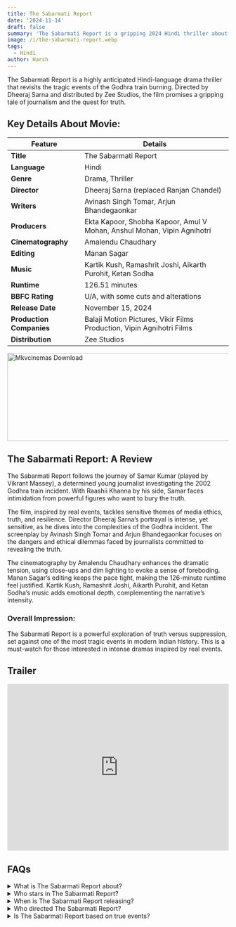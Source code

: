 ```yaml
---
title: The Sabarmati Report
date: '2024-11-14'
draft: false
summary: 'The Sabarmati Report is a gripping 2024 Hindi thriller about a journalist exposing the truth behind the Godhra train tragedy.'
image: /i/the-sabarmati-report.webp
tags:
  - Hindi
author: Harsh
---
```


The Sabarmati Report is a highly anticipated Hindi-language drama thriller that revisits the tragic events of the Godhra train burning. Directed by Dheeraj Sarna and distributed by Zee Studios, the film promises a gripping tale of journalism and the quest for truth.

## Key Details About Movie:

| **Feature**              | **Details**                                                             |
| ------------------------ | ----------------------------------------------------------------------- |
| **Title**                | The Sabarmati Report                                                    |
| **Language**             | Hindi                                                                   |
| **Genre**                | Drama, Thriller                                                         |
| **Director**             | Dheeraj Sarna (replaced Ranjan Chandel)                                 |
| **Writers**              | Avinash Singh Tomar, Arjun Bhandegaonkar                                |
| **Producers**            | Ekta Kapoor, Shobha Kapoor, Amul V Mohan, Anshul Mohan, Vipin Agnihotri |
| **Cinematography**       | Amalendu Chaudhary                                                      |
| **Editing**              | Manan Sagar                                                             |
| **Music**                | Kartik Kush, Ramashrit Joshi, Aikarth Purohit, Ketan Sodha              |
| **Runtime**              | 126.51 minutes                                                          |
| **BBFC Rating**          | U/A, with some cuts and alterations                                     |
| **Release Date**         | November 15, 2024                                                       |
| **Production Companies** | Balaji Motion Pictures, Vikir Films Production, Vipin Agnihotri Films   |
| **Distribution**         | Zee Studios                                                             |

<a href="https://mkvcinemas.buzz/bookmarks-list">
  <img src="/mkvcinemas-btn.webp" alt="Mkvcinemas Download" width="600" height="200" loading="lazy">
</a>

## The Sabarmati Report: A Review

The Sabarmati Report follows the journey of Samar Kumar (played by Vikrant Massey), a determined young journalist investigating the 2002 Godhra train incident. With Raashii Khanna by his side, Samar faces intimidation from powerful figures who want to bury the truth.

The film, inspired by real events, tackles sensitive themes of media ethics, truth, and resilience. Director Dheeraj Sarna’s portrayal is intense, yet sensitive, as he dives into the complexities of the Godhra incident. The screenplay by Avinash Singh Tomar and Arjun Bhandegaonkar focuses on the dangers and ethical dilemmas faced by journalists committed to revealing the truth.

The cinematography by Amalendu Chaudhary enhances the dramatic tension, using close-ups and dim lighting to evoke a sense of foreboding. Manan Sagar’s editing keeps the pace tight, making the 126-minute runtime feel justified. Kartik Kush, Ramashrit Joshi, Aikarth Purohit, and Ketan Sodha’s music adds emotional depth, complementing the narrative’s intensity.

### Overall Impression:

The Sabarmati Report is a powerful exploration of truth versus suppression, set against one of the most tragic events in modern Indian history. This is a must-watch for those interested in intense dramas inspired by real events.

## Trailer

<iframe width="100%" height="380" src="https://www.youtube.com/embed/Mjtv0KkgCqM" title={title} frameborder="0" allow="accelerometer; autoplay; clipboard-write; encrypted-media; gyroscope; picture-in-picture; web-share" referrerpolicy="strict-origin-when-cross-origin" allowfullscreen loading="lazy"></iframe>

## FAQs

<details>
  <summary>What is The Sabarmati Report about?</summary>
  <p>It’s a thriller about a journalist exposing the truth behind the 2002 Godhra train burning incident.</p>
</details>

<details>
  <summary>Who stars in The Sabarmati Report?</summary>
  <p>Vikrant Massey, Raashii Khanna, and Riddhi Dogra play the main roles.</p>
</details>

<details>
  <summary>When is The Sabarmati Report releasing?</summary>
  <p>The release date is set for November 15, 2024.</p>
</details>

<details>
  <summary>Who directed The Sabarmati Report?</summary>
  <p>Dheeraj Sarna directed it, replacing the original director, Ranjan Chandel.</p>
</details>

<details>
  <summary>Is The Sabarmati Report based on true events?</summary>
  <p>Yes, it’s based on the true events of the Godhra train burning incident.</p>
</details>
